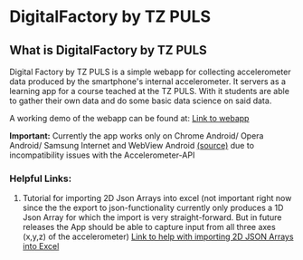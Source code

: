 # DigitalFactory by TZ PULS

## What is DigitalFactory by TZ PULS
Digital Factory by TZ PULS is a simple webapp for collecting accelerometer data produced by the smartphone's internal accelerometer. It servers as a learning app for a course teached at the TZ PULS. With it students are able to gather their own data and do some basic data science on said data.

A working demo of the webapp can be found at: [Link to webapp](https://wittmannj.github.io/digitalfactory/)

**Important:** Currently the app works only on Chrome Android/ Opera Android/ Samsung Internet and WebView Android [(source)](https://developer.mozilla.org/en-US/docs/Web/API/Accelerometer#browser_compatibility) due to incompatibility issues with the Accelerometer-API


### Helpful Links:
1. Tutorial for importing 2D Json Arrays into excel (not important right now since the the export to json-functionality currently only produces a 1D Json Array for which the import is very straight-forward. But in future releases the App should be able to capture input from all three axes (x,y,z) of the accelerometer) [Link to help with importing 2D JSON Arrays into Excel](https://community.powerbi.com/t5/Power-Query/Multi-Dimensional-Json-file-to-Table/m-p/114387?lightbox-message-images-114387=26437i84E9ED0BB1A12C48#M7720)